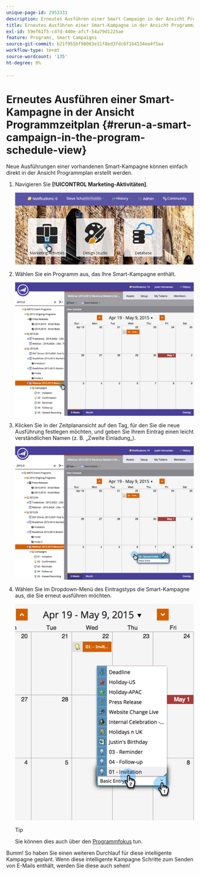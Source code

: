 ```yaml
---
unique-page-id: 2953331
description: Erneutes Ausführen einer Smart Campaign in der Ansicht Programmzeitplan - Marketo-Dokumente - Produktdokumentation
title: Erneutes Ausführen einer Smart-Kampagne in der Ansicht Programmzeitplan
exl-id: 59ef61f5-cd7d-440e-afcf-54a79d1225ae
feature: Programs, Smart Campaigns
source-git-commit: b21f955bf98063e11f8ed3fdc6f164134ee4f5aa
workflow-type: tm+mt
source-wordcount: '135'
ht-degree: 0%

---
```


# Erneutes Ausführen einer Smart-Kampagne in der Ansicht Programmzeitplan {#rerun-a-smart-campaign-in-the-program-schedule-view}

Neue Ausführungen einer vorhandenen Smart-Kampagne können einfach direkt in der Ansicht Programmplan erstellt werden.

1. Navigieren Sie **[!UICONTROL Marketing-Aktivitäten]**.

   ![](assets/login-marketing-activities-3.png)

1. Wählen Sie ein Programm aus, das Ihre Smart-Kampagne enthält.

   ![](assets/image2015-4-16-14-3a40-3a11.png)

1. Klicken Sie in der Zeitplanansicht auf den Tag, für den Sie die neue Ausführung festlegen möchten, und geben Sie Ihrem Eintrag einen leicht verständlichen Namen (z. B. „Zweite Einladung„).

   ![](assets/image2015-4-16-14-3a42-3a0.png)

1. Wählen Sie im Dropdown-Menü des Eintragstyps die Smart-Kampagne aus, die Sie erneut ausführen möchten.

   ![](assets/image2015-4-16-15-3a26-3a33.png)

   >[!TIP]
   >
   >Sie können dies auch über den [Programmfokus](/help/marketo/product-docs/core-marketo-concepts/marketing-calendar/understanding-the-calendar/understand-enable-program-focus.md) tun.

Bumm! So haben Sie einen weiteren Durchlauf für diese intelligente Kampagne geplant. Wenn diese intelligente Kampagne Schritte zum Senden von E-Mails enthält, werden Sie diese auch sehen!
